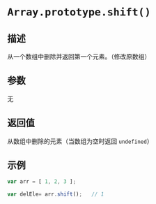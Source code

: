 # `Array.prototype.shift()`

## 描述

从一个数组中删除并返回第一个元素。（修改原数组）

## 参数

无

## 返回值

从数组中删除的元素（当数组为空时返回 `undefined`）

## 示例

```js
var arr = [ 1, 2, 3 ];

var delEle= arr.shift();   // 1 
```

